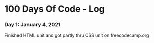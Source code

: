 # 100 Days Of Code - Log

### Day 1: January 4, 2021
Finished HTML unit and got partly thru CSS unit on freecodecamp.org


